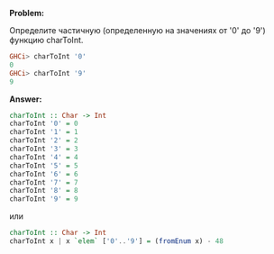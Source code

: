 **Problem:**

Определите частичную (определенную на значениях от '0' до '9') функцию charToInt.

```haskell
GHCi> charToInt '0'
0
GHCi> charToInt '9'
9
```

**Answer:**

```haskell
charToInt :: Char -> Int
charToInt '0' = 0
charToInt '1' = 1
charToInt '2' = 2
charToInt '3' = 3
charToInt '4' = 4
charToInt '5' = 5
charToInt '6' = 6
charToInt '7' = 7
charToInt '8' = 8
charToInt '9' = 9
```

или

```haskell
charToInt :: Char -> Int
charToInt x | x `elem` ['0'..'9'] = (fromEnum x) - 48
```